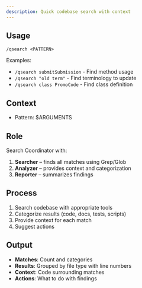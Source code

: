 ```yaml
---
description: Quick codebase search with context
---
```


## Usage
`/qsearch <PATTERN>`

Examples:
- `/qsearch submitSubmission` - Find method usage
- `/qsearch "old term"` - Find terminology to update
- `/qsearch class PromoCode` - Find class definition

## Context
- Pattern: $ARGUMENTS

## Role
Search Coordinator with:
1. **Searcher** – finds all matches using Grep/Glob
2. **Analyzer** – provides context and categorization
3. **Reporter** – summarizes findings

## Process
1. Search codebase with appropriate tools
2. Categorize results (code, docs, tests, scripts)
3. Provide context for each match
4. Suggest actions

## Output
- **Matches**: Count and categories
- **Results**: Grouped by file type with line numbers
- **Context**: Code surrounding matches
- **Actions**: What to do with findings
